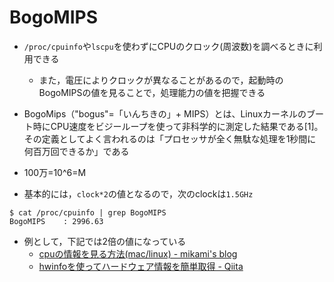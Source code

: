 # BogoMIPS

* `/proc/cpuinfo`や`lscpu`を使わずにCPUのクロック(周波数)を調べるときに利用できる
  * また，電圧によりクロックが異なることがあるので，起動時のBogoMIPSの値を見ることで，処理能力の値を把握できる

* BogoMips（"bogus"=「いんちきの」+ MIPS）とは、Linuxカーネルのブート時にCPU速度をビジーループを使って非科学的に測定した結果である[1]。その定義としてよく言われるのは「プロセッサが全く無駄な処理を1秒間に何百万回できるか」である
* 100万=10^6=M
* 基本的には，`clock*2`の値となるので，次のclockは`1.5GHz`
```
$ cat /proc/cpuinfo | grep BogoMIPS
BogoMIPS	: 2996.63
```
* 例として，下記では2倍の値になっている
  * [cpuの情報を見る方法\(mac/linux\) \- mikami's blog]( http://mikamisan.hatenablog.com/entry/2017/01/09/101739 )
  * [hwinfoを使ってハードウェア情報を簡単取得 \- Qiita]( https://qiita.com/isaoshimizu/items/58123fd0d47fc7ffbfbe )

